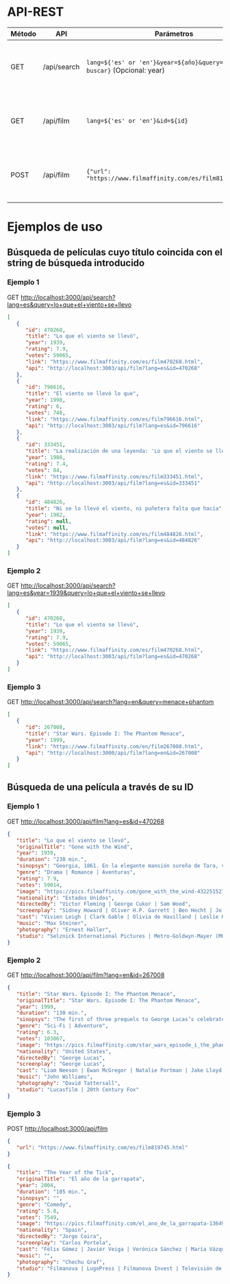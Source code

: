 # API-REST

| Método | API         | Parámetros                                                                   | Descripción                                               |
| ------ | ----------- | ---------------------------------------------------------------------------- | --------------------------------------------------------- |
| GET    | /api/search | `lang=${'es' or 'en'}&year=${año}&query=${patrón a buscar}` (Opcional: year) | Busca películas por título adaptándose al patrón indicado |
| GET    | /api/film   | `lang=${'es' or 'en'}&id=${id}`                                              | Obtiene datos de una película o serie mediante un ID      |
| POST   | /api/film   | `{"url": "https://www.filmaffinity.com/es/film819745.html"}`                 | Obtiene datos de una película o serie mediante una URL    |

# Ejemplos de uso

## Búsqueda de películas cuyo título coincida con el string de búsqueda introducido

### Ejemplo 1

GET
[http://localhost:3000/api/search?lang=es&query=lo+que+el+viento+se+llevo](http://localhost:3000/api/search?lang=es&query=lo+que+el+viento+se+llevo)

```json
[
   {
      "id": 470268,
      "title": "Lo que el viento se llevó",
      "year": 1939,
      "rating": 7.9,
      "votes": 59065,
      "link": "https://www.filmaffinity.com/es/film470268.html",
      "api": "http://localhost:3003/api/film?lang=es&id=470268"
   },
   {
      "id": 796616,
      "title": "El viento se llevó lo que",
      "year": 1998,
      "rating": 6,
      "votes": 748,
      "link": "https://www.filmaffinity.com/es/film796616.html",
      "api": "http://localhost:3003/api/film?lang=es&id=796616"
   },
   {
      "id": 333451,
      "title": "La realización de una leyenda: 'Lo que el viento se llevó' (TV)",
      "year": 1988,
      "rating": 7.4,
      "votes": 84,
      "link": "https://www.filmaffinity.com/es/film333451.html",
      "api": "http://localhost:3003/api/film?lang=es&id=333451"
   },
   {
      "id": 484826,
      "title": "Ni se lo llevó el viento, ni puñetera falta que hacía",
      "year": 1982,
      "rating": null,
      "votes": null,
      "link": "https://www.filmaffinity.com/es/film484826.html",
      "api": "http://localhost:3003/api/film?lang=es&id=484826"
   }
]
```

### Ejemplo 2

GET
[http://localhost:3000/api/search?lang=es&year=1939&query=lo+que+el+viento+se+llevo](http://localhost:3000/api/search?lang=es&year=1939&query=lo+que+el+viento+se+llevo)

```json
[
   {
      "id": 470268,
      "title": "Lo que el viento se llevó",
      "year": 1939,
      "rating": 7.9,
      "votes": 59065,
      "link": "https://www.filmaffinity.com/es/film470268.html",
      "api": "http://localhost:3003/api/film?lang=es&id=470268"
   }
]
```

### Ejemplo 3

GET
[http://localhost:3000/api/search?lang=en&query=menace+phantom](http://localhost:3000/api/search?lang=en&query=menace+phantom)

```json
[
   {
      "id": 267008,
      "title": "Star Wars. Episode I: The Phantom Menace",
      "year": 1999,
      "link": "https://www.filmaffinity.com/en/film267008.html",
      "api": "http://localhost:3000/api/film?lang=en&id=267008"
   }
]
```

## Búsqueda de una película a través de su ID

### Ejemplo 1

GET [http://localhost:3000/api/film?lang=es&id=470268](http://localhost:3000/api/film?lang=es&id=470268)

```json
{
   "title": "Lo que el viento se llevó",
   "originalTitle": "Gone with the Wind",
   "year": 1939,
   "duration": "238 min.",
   "sinopsys": "Georgia, 1861. En la elegante mansión sureña de Tara, vive Scarlett O'Hara (Vivien Leigh), la joven más bella, caprichosa y egoísta de la región. Ella suspira por el amor de Ashley (Leslie Howard), pero él está prometido con su prima, la dulce y bondadosa Melanie (Olivia de Havilland). En la última fiesta antes del estallido de la Guerra de Secesión (1861-1865), Scarlett conoce al cínico y apuesto Rhett Butler (Clark Gable), un vividor arrogante y aventurero, que sólo piensa en sí mismo y que no tiene ninguna intención de participar en la contienda. Lo único que él desea es hacerse rico y conquistar el corazón de la hermosa Scarlett.",
   "genre": "Drama | Romance | Aventuras",
   "rating": 7.9,
   "votes": 59014,
   "image": "https://pics.filmaffinity.com/gone_with_the_wind-432251527-mmed.jpg",
   "nationality": "Estados Unidos",
   "directedBy": "Victor Fleming | George Cukor | Sam Wood",
   "screenplay": "Sidney Howard | Oliver H.P. Garrett | Ben Hecht | Jo Swerling | John Van Druten",
   "cast": "Vivien Leigh | Clark Gable | Olivia de Havilland | Leslie Howard | Hattie McDaniel | Thomas Mitchell | Barbara O'Neil | Butterfly McQueen | Ona Munson | Ann Rutherford | Evelyn Keyes | Mickey Kuhn | Ward Bond | George Reeves",
   "music": "Max Steiner",
   "photography": "Ernest Haller",
   "studio": "Selznick International Pictures | Metro-Goldwyn-Mayer (MGM)"
}
```

### Ejemplo 2

GET [http://localhost:3000/api/film?lang=en&id=267008](http://localhost:3000/api/film?lang=en&id=267008)

```json
{
   "title": "Star Wars. Episode I: The Phantom Menace",
   "originalTitle": "Star Wars. Episode I: The Phantom Menace",
   "year": 1999,
   "duration": "130 min.",
   "sinopsys": "The first of three prequels to George Lucas’s celebrated STAR WARS films, EPISODE I - THE PHANTOM MENACE is set some 30 years before STAR WARS: EPISODE IV - A NEW HOPE in the era of the Republic. Naboo, a peaceful planet governed by the young, but wise Queen Amidala (Natalie Portman), is being threatened by the corrupt Trade Federation, puppets of an evil Sith lord and his terrifying apprentice, Darth Maul (Ray Park). The seemingly benevolent Senator Palpatine (Ian McDiarmid) is chief adviser to the queen, though there are suspicions surrounding him. Jedi knights Qui-Gon Jinn (Liam Neeson) and Obi-Wan Kenobi (Ewan McGregor, performing an amazing vocal interpretation of Alec Guinness, the older Obi-Wan) are called on to intervene in the trade disputes. Along the way, they acquire an apprentice of their own in the form of young prodigal Anakin Skywalker (Jake Lloyd), or as STAR WARS fans know him, the future Darth Vader. They also encounter Jar Jar Binks (Ahmed Best), a goofy, lizardlike creature who has been banished from his underwater world for his clumsiness. When the Trade Federation launches an attack on Naboo, the queen and her allies must battle hordes of robot troopers while Qui-Gon and Obi-Wan face off against the sinister Darth Maul.",
   "genre": "Sci-Fi | Adventure",
   "rating": 6.3,
   "votes": 103867,
   "image": "https://pics.filmaffinity.com/star_wars_episode_i_the_phantom_menace-434398792-mmed.jpg",
   "nationality": "United States",
   "directedBy": "George Lucas",
   "screenplay": "George Lucas",
   "cast": "Liam Neeson | Ewan McGregor | Natalie Portman | Jake Lloyd | Samuel L. Jackson | Ian McDiarmid | Ray Park | Anthony Daniels | Kenny Baker | Pernilla August | Hugh Quarshie | Ahmed Best | Andy Secombe",
   "music": "John Williams",
   "photography": "David Tattersall",
   "studio": "Lucasfilm | 20th Century Fox"
}
```

### Ejemplo 3

POST [http://localhost:3000/api/film](http://localhost:3000/api/film)

```json
{
   "url": "https://www.filmaffinity.com/es/film819745.html"
}
```

```json
{
   "title": "The Year of the Tick",
   "originalTitle": "El año de la garrapata",
   "year": 2004,
   "duration": "105 min.",
   "sinopsys": "",
   "genre": "Comedy",
   "rating": 5.8,
   "votes": 7549,
   "image": "https://pics.filmaffinity.com/el_ano_de_la_garrapata-136495103-mmed.jpg",
   "nationality": "Spain",
   "directedBy": "Jorge Coira",
   "screenplay": "Carlos Portela",
   "cast": "Félix Gómez | Javier Veiga | Verónica Sánchez | María Vázquez | Víctor Clavijo | Camila Bossa | Mela Casal | Celso Parada | Luis Zahera | Josefina Gómez | Rosa Álvarez | Elina Luaces | Manuel Millán",
   "music": "",
   "photography": "Chechu Graf",
   "studio": "Filmanova | LugoPress | Filmanova Invest | Televisión de Galicia (TVG)"
}
```
